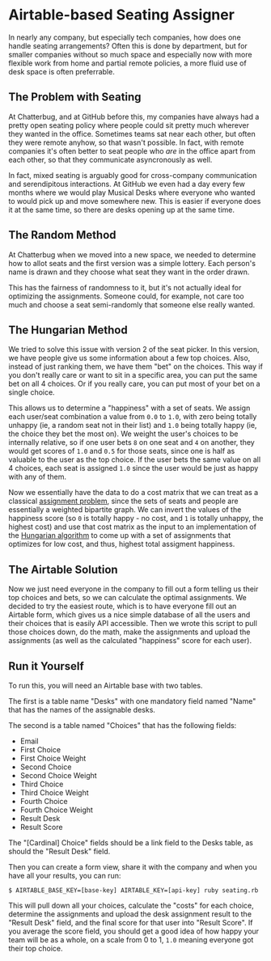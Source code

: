 # Airtable-based Seating Assigner

In nearly any company, but especially tech companies, how does one handle seating arrangements? Often this is done by department, but for smaller companies without so much space and especially now with more flexible work from home and partial remote policies, a more fluid use of desk space is often preferrable.

## The Problem with Seating 

At Chatterbug, and at GitHub before this, my companies have always had a pretty open seating policy where people could sit pretty much wherever they wanted in the office. Sometimes teams sat near each other, but often they were remote anyhow, so that wasn't possible. In fact, with remote companies it's often better to seat people who _are_ in the office apart from each other, so that they communicate asyncronously as well.

In fact, mixed seating is arguably good for cross-company communication and serendipitous interactions. At GitHub we even had a day every few months where we would play Musical Desks where everyone who wanted to would pick up and move somewhere new. This is easier if everyone does it at the same time, so there are desks opening up at the same time.

## The Random Method

At Chatterbug when we moved into a new space, we needed to determine how to allot seats and the first version was a simple lottery. Each person's name is drawn and they choose what seat they want in the order drawn. 

This has the fairness of randomness to it, but it's not actually ideal for optimizing the assignments. Someone could, for example, not care too much and choose a seat semi-randomly that someone else really wanted. 

## The Hungarian Method

We tried to solve this issue with version 2 of the seat picker. In this version, we have people give us some information about a few top choices. Also, instead of just ranking them, we have them "bet" on the choices. This way if you don't really care or want to sit in a specific area, you can put the same bet on all 4 choices. Or if you really care, you can put most of your bet on a single choice.

This allows us to determine a "happiness" with a set of seats. We assign each user/seat combination a value from `0.0` to `1.0`, with zero being
totally unhappy (ie, a random seat not in their list) and `1.0` being totally happy (ie, the choice they bet the most on). We weight the user's choices to be internally relative, so if one user bets `8` on one seat and `4` on another, they would get scores of `1.0` and `0.5` for those seats, since one is half as valuable to the user as the top choice. If the user bets the same value on all 4 choices, each seat is assigned `1.0` since the user would be just as happy with any of them.

Now we essentially have the data to do a cost matrix that we can treat as a classical [assignment problem](https://en.wikipedia.org/wiki/Assignment_problem), since the sets of seats and people are essentially a weighted bipartite graph.
We can invert the values of the happiness score (so `0` is totally happy - no cost, and `1` is totally unhappy, the highest cost) and use that cost matrix as the input to an implementation of the [Hungarian algorithm](https://en.wikipedia.org/wiki/Hungarian_algorithm) to come up with a set of assignments that optimizes for low cost, and thus, highest total assigment happiness.

## The Airtable Solution

Now we just need everyone in the company to fill out a form telling us their top choices and bets, so we can calculate the optimal assignments. We decided to try the easiest route, which is to have everyone fill out an Airtable form, which gives us a nice simple database of all the users and their choices that is easily API accessible. Then we wrote this script to pull those choices down, do the math, make the assignments and upload the assignments (as well as the calculated "happiness" score for each user).

## Run it Yourself

To run this, you will need an Airtable base with two tables.

The first is a table name "Desks" with one mandatory field named "Name" that has the names of the assignable desks.

The second is a table named "Choices" that has the following fields:

- Email
- First Choice
- First Choice Weight
- Second Choice
- Second Choice Weight
- Third Choice
- Third Choice Weight
- Fourth Choice
- Fourth Choice Weight
- Result Desk
- Result Score

The "[Cardinal] Choice" fields should be a link field to the Desks table, as should the "Result Desk" field.

Then you can create a form view, share it with the company and when you have all your results, you can run:

```
$ AIRTABLE_BASE_KEY=[base-key] AIRTABLE_KEY=[api-key] ruby seating.rb
```

This will pull down all your choices, calculate the "costs" for each choice, determine the assignments and upload the desk assignment result to the "Result Desk" field, and the final score for that user into "Result Score". If you average the score field, you should get a good idea of how happy your team will be as a whole, on a scale from 0 to 1, `1.0` meaning everyone got their top choice.
